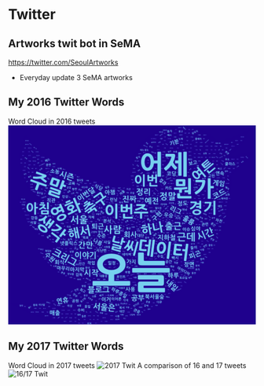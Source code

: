 # Twitter
## Artworks twit bot in SeMA
https://twitter.com/SeoulArtworks
- Everyday update 3 SeMA artworks

## My 2016 Twitter Words
Word Cloud in 2016 tweets
![2016_Twit](/twit_pic_back.png)

## My 2017 Twitter Words
Word Cloud in 2017 tweets
![2017 Twit](https://i0.wp.com/khg423.dothome.co.kr/wp-content/uploads/2018/01/twt.png)
A comparison of 16 and 17 tweets
![16/17 Twit](https://i0.wp.com/khg423.dothome.co.kr/wp-content/uploads/2018/01/year_comp.png)
